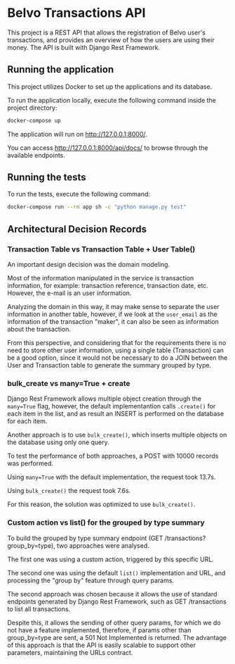 # Belvo Transactions API

This project is a REST API that allows the registration of Belvo user's transactions, and provides an overview of how the users are using their money. The API is built with Django Rest Framework. 


## Running the application

This project utilizes Docker to set up the applications and its database.

To run the application locally, execute the following command inside the project directory:

```bash
docker-compose up
```
The application will run on http://127.0.0.1:8000/.

You can access http://127.0.0.1:8000/api/docs/ to browse through the available endpoints.

## Running the tests

To run the tests, execute the following command:

```bash
docker-compose run --rm app sh -c "python manage.py test"
```

## Architectural Decision Records

### **Transaction Table vs Transaction Table + User Table()**

An important design decision was the domain modeling.

Most of the information manipulated in the service is transaction information, for example: transaction reference, transaction date, etc. However, the e-mail is an user information.

Analyzing the domain in this way, it may make sense to separate the user information in another table, however, if we look at the `user_email` as the information of the transaction "maker", it can also be seen as information about the transaction.

From this perspective, and considering that for the requirements there is no need to store other user information, using a single table (Transaction) can be a good option, since it would not be necessary to do a JOIN between the User and Transaction table to generate the summary grouped by type.

### **bulk_create vs many=True + create**

Django Rest Framework allows multiple object creation through the `many=True` flag, however, the default implementantion calls `.create()` for each item in the list, and as result an INSERT is performed on the database for each item.

Another approach is to use `bulk_create()`, which inserts multiple objects on the database using only one query.

To test the performance of both approaches, a POST with 10000 records was performed.

Using `many=True` with the default implementation, the request took 13.7s.

Using `bulk_create()` the request took 7.6s.

For this reason, the solution was optimized to use `bulk_create()`.


### **Custom action vs list() for the grouped by type summary**

To build the grouped by type summary endpoint (GET /transactions?group_by=type), two approaches were analysed.

The first one was using a custom action, triggered by this specific URL.

The second one was using the default `list()` implementation and URL, and processing the "group by" feature through query params.

The second approach was chosen because it allows the use of standard endpoints generated by Django Rest Framework, such as GET /transactions to list all transactions.

Despite this, it allows the sending of other query params, for which we do not have a feature implemented, therefore, if params other than group_by=type are sent, a 501 Not Implemented is returned. The advantage of this approach is that the API is easily scalable to support other parameters, maintaining the URLs contract.


